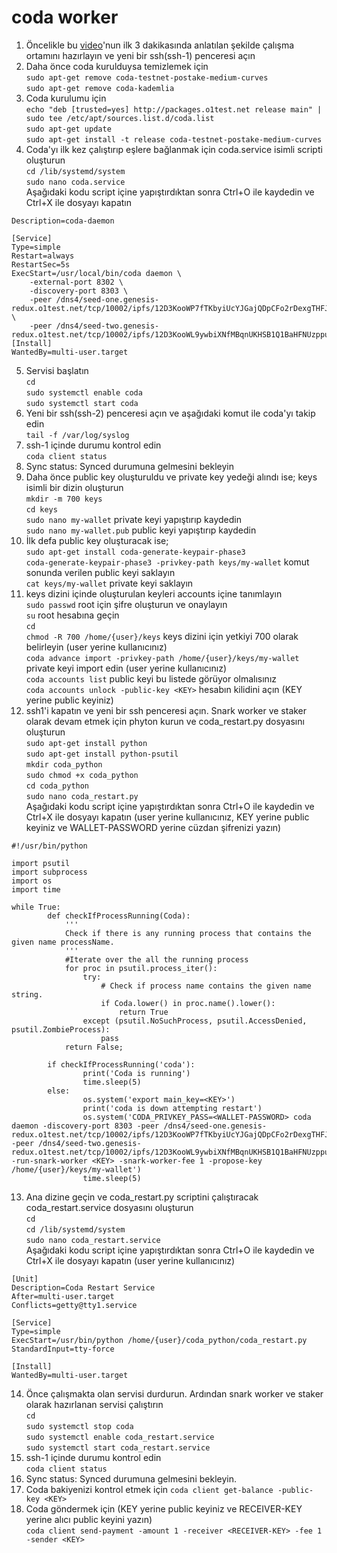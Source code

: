 # coda worker

1. Öncelikle bu [video](https://www.youtube.com/watch?v=iSrtjxOsC6A&feature=youtu.be)'nun ilk 3 dakikasında anlatılan şekilde çalışma ortamını hazırlayın ve yeni bir ssh(ssh-1) penceresi açın
2. Daha önce coda kurulduysa temizlemek için  
`sudo apt-get remove coda-testnet-postake-medium-curves`  
`sudo apt-get remove coda-kademlia`  
3. Coda kurulumu için  
`echo "deb [trusted=yes] http://packages.o1test.net release main" | sudo tee /etc/apt/sources.list.d/coda.list`  
`sudo apt-get update`  
`sudo apt-get install -t release coda-testnet-postake-medium-curves`  
4. Coda'yı ilk kez çalıştırıp eşlere bağlanmak için coda.service isimli scripti oluşturun  
`cd /lib/systemd/system`  
`sudo nano coda.service`  
Aşağıdaki kodu script içine yapıştırdıktan sonra Ctrl+O ile kaydedin ve Ctrl+X ile dosyayı kapatın  
```
Description=coda-daemon

[Service]
Type=simple
Restart=always
RestartSec=5s
ExecStart=/usr/local/bin/coda daemon \
    -external-port 8302 \
    -discovery-port 8303 \
    -peer /dns4/seed-one.genesis-redux.o1test.net/tcp/10002/ipfs/12D3KooWP7fTKbyiUcYJGajQDpCFo2rDexgTHFJTxCH8jvcL1eAH \
    -peer /dns4/seed-two.genesis-redux.o1test.net/tcp/10002/ipfs/12D3KooWL9ywbiXNfMBqnUKHSB1Q1BaHFNUzppu6JLMVn9TTPFSA
[Install]
WantedBy=multi-user.target
```  
5. Servisi başlatın  
`cd`  
`sudo systemctl enable coda`  
`sudo systemctl start coda`  
6. Yeni bir ssh(ssh-2) penceresi açın ve aşağıdaki komut ile coda'yı takip edin  
`tail -f /var/log/syslog`  
7. ssh-1 içinde durumu kontrol edin  
`coda client status`  
8. Sync status: Synced durumuna gelmesini bekleyin
9. Daha önce public key oluşturuldu ve private key yedeği alındı ise;
  keys isimli bir dizin oluşturun  
`mkdir -m 700 keys`  
`cd keys`  
`sudo nano my-wallet` private keyi yapıştırıp kaydedin  
`sudo nano my-wallet.pub` public keyi yapıştırıp kaydedin  
10. İlk defa public key oluşturacak ise;  
`sudo apt-get install coda-generate-keypair-phase3`  
`coda-generate-keypair-phase3 -privkey-path keys/my-wallet` komut sonunda verilen public keyi saklayın  
`cat keys/my-wallet` private keyi saklayın  
11. keys dizini içinde oluşturulan keyleri accounts içine tanımlayın  
`sudo passwd` root için şifre oluşturun ve onaylayın  
`su` root hesabına geçin  
`cd`  
`chmod -R 700 /home/{user}/keys` keys dizini için yetkiyi 700 olarak belirleyin (user yerine kullanıcınız)  
`coda advance import -privkey-path /home/{user}/keys/my-wallet` private keyi import edin (user yerine kullanıcınız)  
`coda accounts list` public keyi bu listede görüyor olmalısınız  
`coda accounts unlock -public-key <KEY>` hesabın kilidini açın (KEY yerine public keyiniz)  
12. ssh1'i kapatın ve yeni bir ssh penceresi açın. Snark worker ve staker olarak devam etmek için phyton kurun ve coda_restart.py dosyasını oluşturun   
`sudo apt-get install python`  
`sudo apt-get install python-psutil`  
`mkdir coda_python`  
`sudo chmod +x coda_python`  
`cd coda_python`  
`sudo nano coda_restart.py`  
Aşağıdaki kodu script içine yapıştırdıktan sonra Ctrl+O ile kaydedin ve Ctrl+X ile dosyayı kapatın (user yerine kullanıcınız, KEY yerine public keyiniz ve WALLET-PASSWORD yerine cüzdan şifrenizi yazın) 
```
#!/usr/bin/python

import psutil
import subprocess
import os
import time

while True:
        def checkIfProcessRunning(Coda):
            '''
            Check if there is any running process that contains the given name processName.
            '''
            #Iterate over the all the running process
            for proc in psutil.process_iter():
                try:
                    # Check if process name contains the given name string.
                    if Coda.lower() in proc.name().lower():
                        return True
                except (psutil.NoSuchProcess, psutil.AccessDenied, psutil.ZombieProcess):
                    pass
            return False;

        if checkIfProcessRunning('coda'):
                print('Coda is running')
                time.sleep(5)
        else:
                os.system('export main_key=<KEY>')
                print('coda is down attempting restart')
                os.system('CODA_PRIVKEY_PASS=<WALLET-PASSWORD> coda daemon -discovery-port 8303 -peer /dns4/seed-one.genesis-redux.o1test.net/tcp/10002/ipfs/12D3KooWP7fTKbyiUcYJGajQDpCFo2rDexgTHFJTxCH8jvcL1eAH -peer /dns4/seed-two.genesis-redux.o1test.net/tcp/10002/ipfs/12D3KooWL9ywbiXNfMBqnUKHSB1Q1BaHFNUzppu6JLMVn9TTPFSA -run-snark-worker <KEY> -snark-worker-fee 1 -propose-key /home/{user}/keys/my-wallet')
                time.sleep(5)
```
13. Ana dizine geçin ve coda_restart.py scriptini çalıştıracak coda_restart.service dosyasını oluşturun  
`cd`  
`cd /lib/systemd/system`  
`sudo nano coda_restart.service`  
Aşağıdaki kodu script içine yapıştırdıktan sonra Ctrl+O ile kaydedin ve Ctrl+X ile dosyayı kapatın (user yerine kullanıcınız)
```
[Unit]
Description=Coda Restart Service
After=multi-user.target
Conflicts=getty@tty1.service

[Service]
Type=simple
ExecStart=/usr/bin/python /home/{user}/coda_python/coda_restart.py
StandardInput=tty-force

[Install]
WantedBy=multi-user.target
```
14. Önce çalışmakta olan servisi durdurun. Ardından snark worker ve staker olarak hazırlanan servisi çalıştırın  
`cd`  
`sudo systemctl stop coda`  
`sudo systemctl enable coda_restart.service`  
`sudo systemctl start coda_restart.service`  
15. ssh-1 içinde durumu kontrol edin  
`coda client status`  
16. Sync status: Synced durumuna gelmesini bekleyin. 
17. Coda bakiyenizi kontrol etmek için
`coda client get-balance -public-key <KEY>`
18. Coda göndermek için (KEY yerine public keyiniz ve RECEIVER-KEY yerine alıcı public keyini yazın)  
`coda client send-payment -amount 1 -receiver <RECEIVER-KEY> -fee 1 -sender <KEY>`

